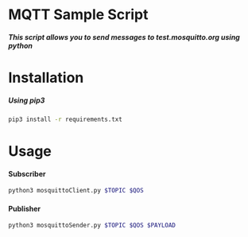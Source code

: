 # MQTT Sample Script
##### This script allows you to send messages to test.mosquitto.org using python

# Installation
##### Using pip3
```bash
pip3 install -r requirements.txt
```

# Usage
#### Subscriber
```bash
python3 mosquittoClient.py $TOPIC $QOS
```

#### Publisher
```bash
python3 mosquittoSender.py $TOPIC $QOS $PAYLOAD
```
 

